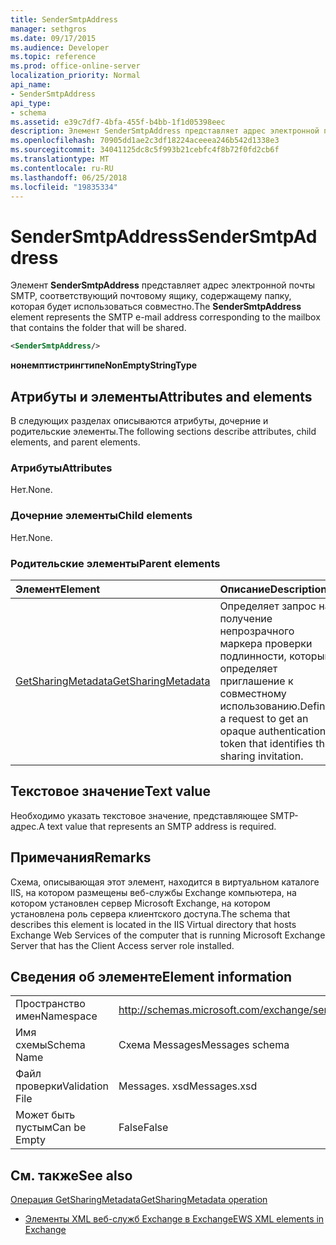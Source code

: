 ```yaml
---
title: SenderSmtpAddress
manager: sethgros
ms.date: 09/17/2015
ms.audience: Developer
ms.topic: reference
ms.prod: office-online-server
localization_priority: Normal
api_name:
- SenderSmtpAddress
api_type:
- schema
ms.assetid: e39c7df7-4bfa-455f-b4bb-1f1d05398eec
description: Элемент SenderSmtpAddress представляет адрес электронной почты SMTP, соответствующий почтовому ящику, содержащему папку, которая будет использоваться совместно.
ms.openlocfilehash: 70905dd1ae2c3df18224aceeea246b542d1338e3
ms.sourcegitcommit: 34041125dc8c5f993b21cebfc4f8b72f0fd2cb6f
ms.translationtype: MT
ms.contentlocale: ru-RU
ms.lasthandoff: 06/25/2018
ms.locfileid: "19835334"
---
```

# <a name="sendersmtpaddress"></a><span data-ttu-id="540f2-103">SenderSmtpAddress</span><span class="sxs-lookup"><span data-stu-id="540f2-103">SenderSmtpAddress</span></span>

<span data-ttu-id="540f2-104">Элемент **SenderSmtpAddress** представляет адрес электронной почты SMTP, соответствующий почтовому ящику, содержащему папку, которая будет использоваться совместно.</span><span class="sxs-lookup"><span data-stu-id="540f2-104">The **SenderSmtpAddress** element represents the SMTP e-mail address corresponding to the mailbox that contains the folder that will be shared.</span></span> 
  
```xml
<SenderSmtpAddress/>
```

 <span data-ttu-id="540f2-105">**нонемптистрингтипе**</span><span class="sxs-lookup"><span data-stu-id="540f2-105">**NonEmptyStringType**</span></span>
## <a name="attributes-and-elements"></a><span data-ttu-id="540f2-106">Атрибуты и элементы</span><span class="sxs-lookup"><span data-stu-id="540f2-106">Attributes and elements</span></span>

<span data-ttu-id="540f2-107">В следующих разделах описываются атрибуты, дочерние и родительские элементы.</span><span class="sxs-lookup"><span data-stu-id="540f2-107">The following sections describe attributes, child elements, and parent elements.</span></span>
  
### <a name="attributes"></a><span data-ttu-id="540f2-108">Атрибуты</span><span class="sxs-lookup"><span data-stu-id="540f2-108">Attributes</span></span>

<span data-ttu-id="540f2-109">Нет.</span><span class="sxs-lookup"><span data-stu-id="540f2-109">None.</span></span>
  
### <a name="child-elements"></a><span data-ttu-id="540f2-110">Дочерние элементы</span><span class="sxs-lookup"><span data-stu-id="540f2-110">Child elements</span></span>

<span data-ttu-id="540f2-111">Нет.</span><span class="sxs-lookup"><span data-stu-id="540f2-111">None.</span></span>
  
### <a name="parent-elements"></a><span data-ttu-id="540f2-112">Родительские элементы</span><span class="sxs-lookup"><span data-stu-id="540f2-112">Parent elements</span></span>

|<span data-ttu-id="540f2-113">**Элемент**</span><span class="sxs-lookup"><span data-stu-id="540f2-113">**Element**</span></span>|<span data-ttu-id="540f2-114">**Описание**</span><span class="sxs-lookup"><span data-stu-id="540f2-114">**Description**</span></span>|
|:-----|:-----|
|[<span data-ttu-id="540f2-115">GetSharingMetadata</span><span class="sxs-lookup"><span data-stu-id="540f2-115">GetSharingMetadata</span></span>](getsharingmetadata.md) <br/> |<span data-ttu-id="540f2-116">Определяет запрос на получение непрозрачного маркера проверки подлинности, который определяет приглашение к совместному использованию.</span><span class="sxs-lookup"><span data-stu-id="540f2-116">Defines a request to get an opaque authentication token that identifies the sharing invitation.</span></span>  <br/> |
   
## <a name="text-value"></a><span data-ttu-id="540f2-117">Текстовое значение</span><span class="sxs-lookup"><span data-stu-id="540f2-117">Text value</span></span>

<span data-ttu-id="540f2-118">Необходимо указать текстовое значение, представляющее SMTP-адрес.</span><span class="sxs-lookup"><span data-stu-id="540f2-118">A text value that represents an SMTP address is required.</span></span>
  
## <a name="remarks"></a><span data-ttu-id="540f2-119">Примечания</span><span class="sxs-lookup"><span data-stu-id="540f2-119">Remarks</span></span>

<span data-ttu-id="540f2-120">Схема, описывающая этот элемент, находится в виртуальном каталоге IIS, на котором размещены веб-службы Exchange компьютера, на котором установлен сервер Microsoft Exchange, на котором установлена роль сервера клиентского доступа.</span><span class="sxs-lookup"><span data-stu-id="540f2-120">The schema that describes this element is located in the IIS Virtual directory that hosts Exchange Web Services of the computer that is running Microsoft Exchange Server that has the Client Access server role installed.</span></span>
  
## <a name="element-information"></a><span data-ttu-id="540f2-121">Сведения об элементе</span><span class="sxs-lookup"><span data-stu-id="540f2-121">Element information</span></span>

|||
|:-----|:-----|
|<span data-ttu-id="540f2-122">Пространство имен</span><span class="sxs-lookup"><span data-stu-id="540f2-122">Namespace</span></span>  <br/> |http://schemas.microsoft.com/exchange/services/2006/messages  <br/> |
|<span data-ttu-id="540f2-123">Имя схемы</span><span class="sxs-lookup"><span data-stu-id="540f2-123">Schema Name</span></span>  <br/> |<span data-ttu-id="540f2-124">Схема Messages</span><span class="sxs-lookup"><span data-stu-id="540f2-124">Messages schema</span></span>  <br/> |
|<span data-ttu-id="540f2-125">Файл проверки</span><span class="sxs-lookup"><span data-stu-id="540f2-125">Validation File</span></span>  <br/> |<span data-ttu-id="540f2-126">Messages. xsd</span><span class="sxs-lookup"><span data-stu-id="540f2-126">Messages.xsd</span></span>  <br/> |
|<span data-ttu-id="540f2-127">Может быть пустым</span><span class="sxs-lookup"><span data-stu-id="540f2-127">Can be Empty</span></span>  <br/> |<span data-ttu-id="540f2-128">False</span><span class="sxs-lookup"><span data-stu-id="540f2-128">False</span></span>  <br/> |
   
## <a name="see-also"></a><span data-ttu-id="540f2-129">См. также</span><span class="sxs-lookup"><span data-stu-id="540f2-129">See also</span></span>



[<span data-ttu-id="540f2-130">Операция GetSharingMetadata</span><span class="sxs-lookup"><span data-stu-id="540f2-130">GetSharingMetadata operation</span></span>](getsharingmetadata-operation.md)


- [<span data-ttu-id="540f2-131">Элементы XML веб-служб Exchange в Exchange</span><span class="sxs-lookup"><span data-stu-id="540f2-131">EWS XML elements in Exchange</span></span>](ews-xml-elements-in-exchange.md)

